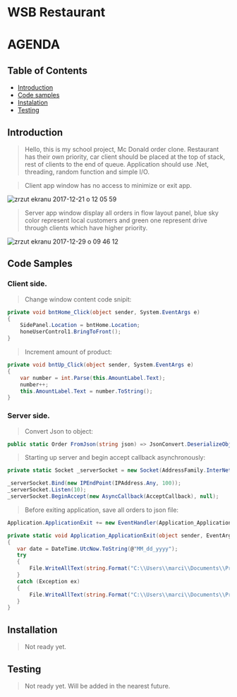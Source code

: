 # WSB Restaurant

# AGENDA
## Table of Contents
- [Introduction](#introduction)
- [Code samples](#code-samples)
- [Instalation](#installation)
- [Testing](#testing)


## Introduction

> Hello, this is my school project, Mc Donald order clone. Restaurant has their own priority, car client should be placed at the top of stack, rest of clients to the end of queue. Application should use .Net, threading, random function and simple I/O.


> Client app window has no access to minimize or exit app.

![zrzut ekranu 2017-12-21 o 12 05 59](https://user-images.githubusercontent.com/5795126/34287793-bf4736d6-e6e9-11e7-9a27-fa0f6741ac3d.png)

> Server app window display all orders in flow layout panel, blue sky color represent local customers and green one represent drive through clients which have higher priority.

![zrzut ekranu 2017-12-29 o 09 46 12](https://user-images.githubusercontent.com/5795126/34433112-2effc48c-ec7d-11e7-9080-85d176ef89c0.png)



## Code Samples
### Client side.

> Change window content code snipit:

``` C#
private void bntHome_Click(object sender, System.EventArgs e)
{
    SidePanel.Location = bntHome.Location;
    honeUserControl1.BringToFront();
}
 ```
 
 > Increment amount of product:

``` C#
private void bntUp_Click(object sender, System.EventArgs e)
{
    var number = int.Parse(this.AmountLabel.Text);
    number++;
    this.AmountLabel.Text = number.ToString();
}
 ```
 
###  Server side.
 
 > Convert Json to object:
 ``` C#
 public static Order FromJson(string json) => JsonConvert.DeserializeObject<Order>(json, Converter.Settings);
 ```
 
 > Starting up server and begin accept callback asynchronously:
 
 ``` C#
 private static Socket _serverSocket = new Socket(AddressFamily.InterNetwork, SocketType.Stream, ProtocolType.Tcp);
 
 _serverSocket.Bind(new IPEndPoint(IPAddress.Any, 100));
 _serverSocket.Listen(10);
 _serverSocket.BeginAccept(new AsyncCallback(AcceptCallback), null);
```

> Before exiting application, save all orders to json file:
 
 ``` C#
 Application.ApplicationExit += new EventHandler(Application_ApplicationExit);
 ```
 ``` C#
 private static void Application_ApplicationExit(object sender, EventArgs e)
 {
    var date = DateTime.UtcNow.ToString(@"MM_dd_yyyy");
    try
    {
        File.WriteAllText(string.Format("C:\\Users\\marci\\Documents\\Project\\All_Saves\\{0}.json", date),JsonConvert.SerializeObject(Form1.ListOfOrders));
    }
    catch (Exception ex)
    {
        File.WriteAllText(string.Format("C:\\Users\\marci\\Documents\\Project\\All_Saves\\Logs\\Log_{0}", date), ex.ToString());
    }
 }
```

## Installation

> Not ready yet.

## Testing

> Not ready yet.
>Will be added in the nearest future.

